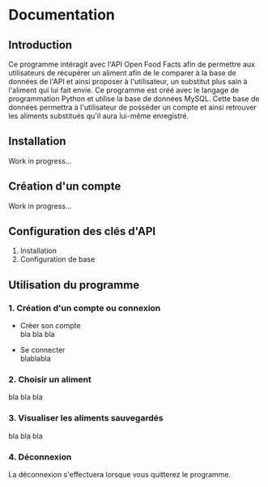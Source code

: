 # Documentation

## Introduction

Ce programme intéragit avec l'API Open Food Facts afin de permettre aux utilisateurs de récupérer un aliment afin de le comparer à la base de données de l'API et ainsi proposer à l'utilisateur, un substitut plus sain à l'aliment qui lui fait envie. Ce programme est créé avec le langage de programmation Python et utilise la base de données MySQL. 
Cette base de données permettra à l'utilisateur de posséder un compte et ainsi retrouver les aliments substitués qu'il aura lui-même enregistré. 

## Installation

Work in progress...

## Création d'un compte

Work in progress...


## Configuration des clés d'API
1. Installation
2. Configuration de base

## Utilisation du programme

### 1. Création d'un compte ou connexion
* Créer son compte \
bla bla bla

* Se connecter\
blablabla

### 2. Choisir un aliment
bla bla bla

### 3. Visualiser les aliments sauvegardés
bla bla bla

### 4. Déconnexion
La déconnexion s'effectuera lorsque vous quitterez le programme. 


<!-- 
- Déterminer la liste des fonctionnalités à fournir
- Écricre la doc complète
- Vérifier que la doc est bien respectée
- Itérer

Créer un espace développeur (comment le logiciel a été conçu) et un espace client (comment utiliser le programme) -->